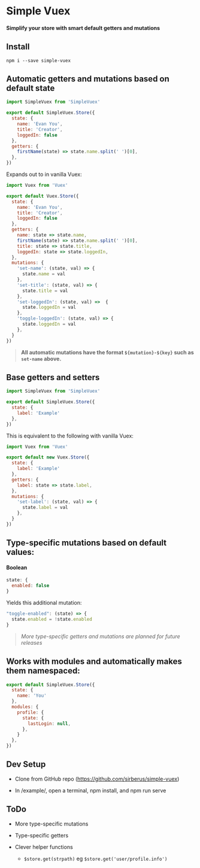# Simple Vuex

#### Simplify your store with smart default getters and mutations

## Install

```
npm i --save simple-vuex
```

## Automatic getters and mutations based on default state

```js
import SimpleVuex from 'SimpleVuex'

export default SimpleVuex.Store({
  state: {
    name: 'Evan You',
    title: 'Creator',
    loggedIn: false
  },
  getters: {
    firstName(state) => state.name.split(' ')[0],
  },
})
```

Expands out to in vanilla Vuex:

```js
import Vuex from 'Vuex'

export default Vuex.Store({
  state: {
    name: 'Evan You',
    title: 'Creator',
    loggedIn: false
  },
  getters: {
    name: state => state.name,
    firstName(state) => state.name.split(' ')[0],
    title: state => state.title,
    loggedIn: state => state.loggedIn,
  },
  mutations: {
    'set-name': (state, val) => {
      state.name = val
    },
    'set-title': (state, val) => {
      state.title = val
    },
    'set-loggedIn': (state, val) =>  {
      state.loggedIn = val
    },
    'toggle-loggedIn': (state, val) => {
      state.loggedIn = val
    },
  }
})
```

> **All automatic mutations have the format `${mutation}-${key}` such as `set-name` above.**

## Base getters and setters

```js
import SimpleVuex from 'SimpleVuex'

export default SimpleVuex.Store({
  state: {
    label: 'Example'
  },
})
```

This is equivalent to the following with vanilla Vuex:

```js
import Vuex from 'Vuex'

export default new Vuex.Store({
  state: {
    label: 'Example'
  },
  getters: {
    label: state => state.label,
  },
  mutations: {
    'set-label': (state, val) => {
      state.label = val
    },
  }
})
```

## Type-specific mutations based on default values:

#### Boolean

```js
state: {
  enabled: false
}
```

Yields this additional mutation:

```js
"toggle-enabled": (state) => {
  state.enabled = !state.enabled
}
```

> *More type-specific getters and mutations are planned for future releases*

## Works with modules and automatically makes them namespaced:
```js
export default SimpleVuex.Store({
  state: {
    name: 'You'
  },
  modules: {
    profile: {
      state: {
        lastLogin: null,
      },
    }
  },
})
```

## Dev Setup

* Clone from GitHub repo (https://github.com/sirberus/simple-vuex)

* In /example/, open a terminal, npm install, and npm run serve

## ToDo

* More type-specific mutations

* Type-specific getters

* Clever helper functions

  * `$store.get(strpath)` eg `$store.get('user/profile.info')`
